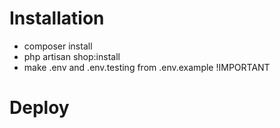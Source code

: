 # Installation

 - composer install
 - php artisan shop:install
 - make .env and .env.testing from .env.example !IMPORTANT

# Deploy
